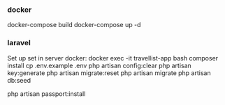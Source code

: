 
### docker
docker-compose build
docker-compose up -d

### laravel
Set up set in server docker:
docker exec -it travellist-app bash
composer install
cp .env.example .env
php artisan config:clear
php artisan key:generate
php artisan migrate:reset
php artisan migrate
php artisan db:seed

php artisan passport:install